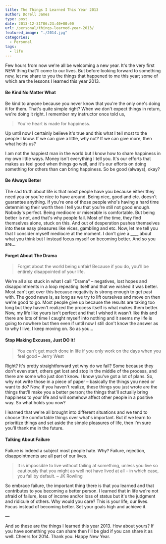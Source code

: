 ```yaml
---
title: The Things I Learned This Year 2013
author: Dorell James
type: post
date: 2013-12-31T06:23:40+00:00
url: /personal/things-learned-year-2013/
featured_image: "./2014.jpg"
categories:
  - Personal
tags:
  - life
---
```


Few hours from now we're all be welcoming a new year. It's the very first NEW thing that'll come to our lives. But before looking forward to something new, let me share to you the things that happened to me this year; some of which are the lessons I learned this year 2013.

#### Be Kind No Matter What

Be kind to anyone because you never know that you're the only one's doing it for them. That's quite simple right? When we don't expect things in return, we're doing it right. I remember my instructor once told us,

> You're heart is made for happiness.

Up until now I certainly believe it's true and this what I tell most to the people I know. If we can give a little, why not? If we can give more, then what holds us?

I am not the happiest man in the world but I know how to share happiness in my own little ways. Money isn't everything I tell you. It's our efforts that makes us feel good when things go well, and it's our efforts on doing something for others than can bring happiness. So be good (always), okay?

#### Be Always Better

The sad truth about life is that most people have you because either they need you or you're nice to have around. Being nice, good and etc. doesn't guarantee anything. If you're one of those people who's having a hard time determining their worth then I tell you that you're still not good enough. Nobody's perfect. Being mediocre or miserable is comfortable. But being better is not, and that's why people fail. Most of the time, they find themselves alone, stuck on this. And out of desperation pushes themselves into these easy pleasures like vices, gambling and etc. Now, let me tell you that I consider myself mediocre at the moment. I don't give a \_\_\_\_ about what you think but I instead focus myself on becoming better. And so you are&#8230;

#### Forget About The Drama

> Forget about the world being unfair! Because if you do, you'll be entirely disappointed of your life.

We're all also stuck in what I call &#8220;Drama&#8221; &#8211; negatives, lost hopes and disappointments in a loop repeating itself and that we wished it was better. Most can't get over this because negativity is strong enough to get past with. The good news is, as long as we try to lift ourselves and move on then we're good to go. Most people give up because the results are taking too long but they haven't realized the process itself is what makes them better. Now, my life like yours isn't perfect and that I wished it wasn't like this and there are lots of time I caught myself into nothing and it seems my life is going to nowhere but then even if until now I still don't know the answer as to why I live, I keep moving on. So as you&#8230;

#### Stop Making Excuses, Just DO It!

> You can't get much done in life if you only work on the days when you feel good &#8211; Jerry West

Right? It's pretty straightforward yet why do we fail? Some because they don't even start, others get lost and stop in the middle of the process, and there are some who just don't know. I know you've got a lot of plans. So, why not write those in a piece of paper &#8211; basically the things you need or want to do? Now, if you haven't realize, these things you just wrote are the things that'll make you a better person; the things that'll actually bring happiness to your life and will somehow affect other people in a positive way. So what holds you now?

I learned that we're all brought into different situations and we tend to choose the comfortable things over what's important. But if we learn to prioritize things and set aside the simple pleasures of life, then I'm sure you'll thank me in the future. <span class="wp-font-emots-emo-happy"></span>

#### Talking About Failure

Failure is indeed a subject most people hate. Why? Failure, rejection, disappointments are all part of our lives.

> It is impossible to live without failing at something, unless you live so cautiously that you might as well not have lived at all &#8211; in which case, you fail by default. &#8211; JK Rowling

So embrace failure, the important thing there is that you learned and that contributes to you becoming a better person. I learned that in life we're not afraid of failure, loss of income and/or loss of status but it's the judgment and ridicule of others. Why would you care? This is your life, our lives. Focus instead of becoming better. Set your goals high and achieve it. <span class="wp-font-emots-emo-happy"></span>

&#8212;

And so these are the things I learned this year 2013. How about yours? If you have something you can share then I'll be glad if you can share it as well. Cheers for 2014. Thank you. Happy New Year. <span class="wp-font-emots-emo-happy"></span>
